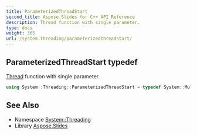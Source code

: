 ```yaml
---
title: ParameterizedThreadStart
second_title: Aspose.Slides for C++ API Reference
description: Thread function with single parameter.
type: docs
weight: 365
url: /system.threading/parameterizedthreadstart/
---
```

## ParameterizedThreadStart typedef


[Thread](../thread/) function with single parameter.

```cpp
using System::Threading::ParameterizedThreadStart = typedef System::MulticastDelegate<void(System::SharedPtr<System::Object>)>
```

## See Also

* Namespace [System::Threading](../)
* Library [Aspose.Slides](../../)